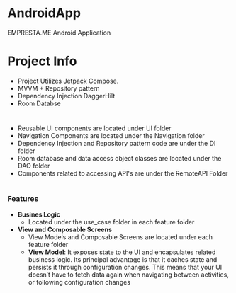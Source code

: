 # AndroidApp
EMPRESTA.ME Android Application


# Project Info

* Project Utilizes Jetpack Compose.
* MVVM + Repository pattern
* Dependency Injection DaggerHilt 
* Room Databse

#

* Reusable UI components are located under UI folder
* Navigation Components are located under the Navigation folder
* Dependency Injection and Repository pattern code are under the DI folder
* Room database and data access object classes are located under the DAO folder
* Components related to accessing API's are under the RemoteAPI Folder

# 
### Features
* **Busines Logic**
  * Located under the use_case folder in each feature folder
* **View and Composable Screens**
  * View Models and Composable Screens are located under each feature folder
  * **View Model**: It exposes state to the UI and encapsulates related business logic. Its principal advantage is that it caches state and persists it through configuration changes. This means that your UI doesn’t have to fetch data again when navigating between activities, or following configuration changes

